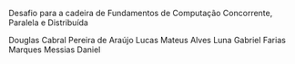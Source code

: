 Desafio para a cadeira de Fundamentos de Computação
Concorrente, Paralela e Distribuída


Douglas Cabral Pereira de Araújo
Lucas Mateus Alves Luna
Gabriel Farias Marques
Messias Daniel 
